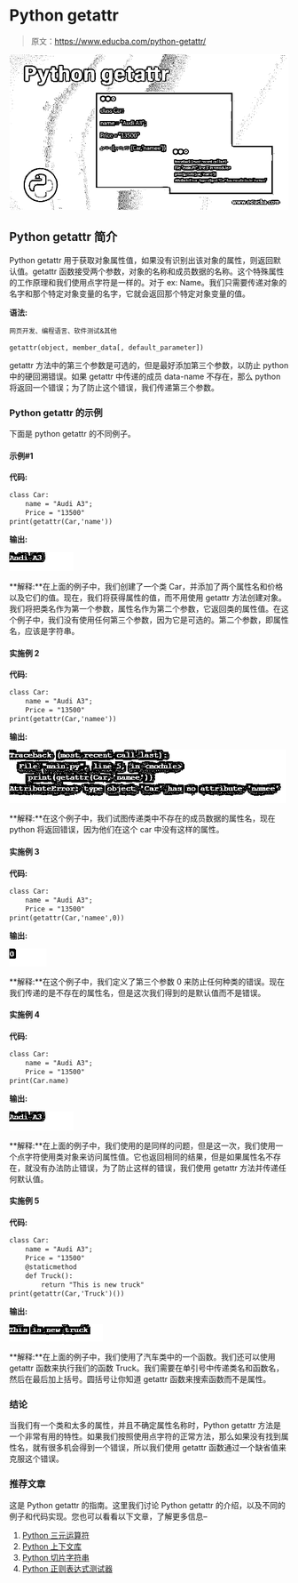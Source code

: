 # Python getattr

> 原文：<https://www.educba.com/python-getattr/>

![Python-getattr](img/0e4c8608476c129c957dcd689961b509.png)



## Python getattr 简介

Python getattr 用于获取对象属性值，如果没有识别出该对象的属性，则返回默认值。getattr 函数接受两个参数，对象的名称和成员数据的名称。这个特殊属性的工作原理和我们使用点字符是一样的。对于 ex: Name。我们只需要传递对象的名字和那个特定对象变量的名字，它就会返回那个特定对象变量的值。

****语法:****

<small>网页开发、编程语言、软件测试&其他</small>

```
getattr(object, member_data[, default_parameter])
```

getattr 方法中的第三个参数是可选的，但是最好添加第三个参数，以防止 python 中的硬回溯错误。如果 getattr 中传递的成员 data-name 不存在，那么 python 将返回一个错误；为了防止这个错误，我们传递第三个参数。

### Python getattr 的示例

下面是 python getattr 的不同例子。

#### 示例#1

**代码:**

```
class Car:
    name = "Audi A3";
    Price = "13500"
print(getattr(Car,'name'))
```

**输出:**

![Python getattr 1-1](img/39e9353b3107681805a7542ef3cdab9c.png)



**解释:**在上面的例子中，我们创建了一个类 Car，并添加了两个属性名和价格以及它们的值。现在，我们将获得属性的值，而不用使用 getattr 方法创建对象。我们将把类名作为第一个参数，属性名作为第二个参数，它返回类的属性值。在这个例子中，我们没有使用任何第三个参数，因为它是可选的。第二个参数，即属性名，应该是字符串。

#### 实施例 2

**代码:**

```
class Car:
    name = "Audi A3";
    Price = "13500"
print(getattr(Car,'namee'))
```

**输出:**

![attribute name](img/4469c8712576430f17feb29586a82c9c.png)



**解释:**在这个例子中，我们试图传递类中不存在的成员数据的属性名，现在 python 将返回错误，因为他们在这个 car 中没有这样的属性。

#### 实施例 3

**代码:**

```
class Car:
    name = "Audi A3";
    Price = "13500"
print(getattr(Car,'namee',0))
```

**输出:**

![Python getattr 1-3](img/88841c7fe401d09ce1b1207a50c7abf0.png)



**解释:**在这个例子中，我们定义了第三个参数 0 来防止任何种类的错误。现在我们传递的是不存在的属性名，但是这次我们得到的是默认值而不是错误。

#### 实施例 4

**代码:**

```
class Car:
    name = "Audi A3";
    Price = "13500"    
print(Car.name)
```

**输出:**

![Python getattr 1-4](img/0340062a2dfa13608e880adddbf7a596.png)



**解释:**在上面的例子中，我们使用的是同样的问题，但是这一次，我们使用一个点字符使用类对象来访问属性值。它也返回相同的结果，但是如果属性名不存在，就没有办法防止错误，为了防止这样的错误，我们使用 getattr 方法并传递任何默认值。

#### 实施例 5

**代码:**

```
class Car:
    name = "Audi A3";
    Price = "13500"
    @staticmethod
    def Truck():
        return "This is new truck"
print(getattr(Car,'Truck')())
```

**输出:**

![This is new truck](img/2a1d3eb65ae7253e7387f180b220c44e.png)



**解释:**在上面的例子中，我们使用了汽车类中的一个函数。我们还可以使用 getattr 函数来执行我们的函数 Truck。我们需要在单引号中传递类名和函数名，然后在最后加上括号。圆括号让你知道 getattr 函数来搜索函数而不是属性。

### 结论

当我们有一个类和太多的属性，并且不确定属性名称时，Python getattr 方法是一个非常有用的特性。如果我们按照使用点字符的正常方法，那么如果没有找到属性名，就有很多机会得到一个错误，所以我们使用 getattr 函数通过一个缺省值来克服这个错误。

### 推荐文章

这是 Python getattr 的指南。这里我们讨论 Python getattr 的介绍，以及不同的例子和代码实现。您也可以看看以下文章，了解更多信息–

1.  [Python 三元运算符](https://www.educba.com/python-ternary-operator/)
2.  [Python 上下文库](https://www.educba.com/python-contextlib/)
3.  [Python 切片字符串](https://www.educba.com/python-slice-string/)
4.  [Python 正则表达式测试器](https://www.educba.com/python-regex-tester/)





